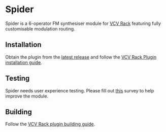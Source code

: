 # Spider

Spider is a 6-operator FM synthesiser module for [VCV Rack](https://vcvrack.com/) featuring fully customisable modulation routing.

## Installation

Obtain the plugin from the [latest release](https://github.com/rsmh9628/spider/releases/tag/v2.0.0-beta) and follow the [VCV Rack Plugin installation guide](https://vcvrack.com/manual/Installing#Installing-Rack-plugins).

## Testing

Spider needs user experience testing. Please fill out [this](https://docs.google.com/forms/d/e/1FAIpQLSdvMAaxjTSMk2x2gWH8yiH_8a3sXJr4m5wvD8c1Xtg_qgh7VQ/viewform?usp=sharing) survey to help improve the module.

## Building

Follow the [VCV Rack plugin building guide](https://vcvrack.com/manual/Building#Building-Rack-plugins).


